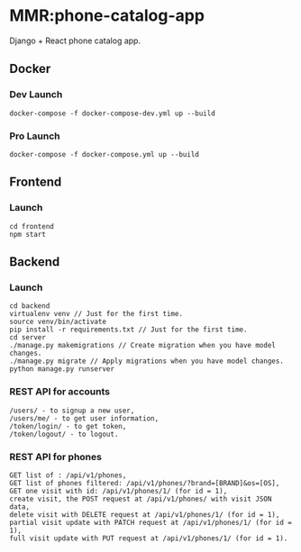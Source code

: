 # MMR:phone-catalog-app
Django + React phone catalog app.

## Docker

### Dev Launch
    docker-compose -f docker-compose-dev.yml up --build

### Pro Launch
    docker-compose -f docker-compose.yml up --build

## Frontend

### Launch
    cd frontend
    npm start

## Backend

### Launch
    cd backend
    virtualenv venv // Just for the first time.
    source venv/bin/activate
    pip install -r requirements.txt // Just for the first time.
    cd server 
    ./manage.py makemigrations // Create migration when you have model changes.
    ./manage.py migrate // Apply migrations when you have model changes.
    python manage.py runserver

### REST API for accounts
    /users/ - to signup a new user,
    /users/me/ - to get user information,
    /token/login/ - to get token,
    /token/logout/ - to logout.

### REST API for phones
    GET list of : /api/v1/phones,
    GET list of phones filtered: /api/v1/phones/?brand=[BRAND]&os=[OS],
    GET one visit with id: /api/v1/phones/1/ (for id = 1),
    create visit, the POST request at /api/v1/phones/ with visit JSON data,
    delete visit with DELETE request at /api/v1/phones/1/ (for id = 1),
    partial visit update with PATCH request at /api/v1/phones/1/ (for id = 1),
    full visit update with PUT request at /api/v1/phones/1/ (for id = 1).
